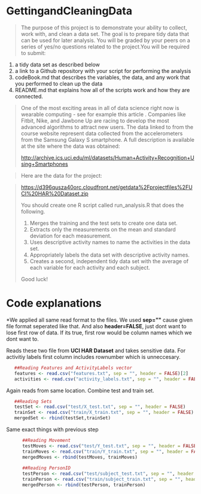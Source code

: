 # GettingandCleaningData

> The purpose of this project is to demonstrate your ability to collect, work with, and clean a data set. The goal is to prepare tidy data that can be used for later analysis. You will be graded by your peers on a series of yes/no questions related to the project.You will be required to submit:
>
1. a tidy data set as described below
2. a link to a Github repository with your script for performing the analysis
3. codeBook.md that describes the variables, the data, and any work that you performed to clean up the data 
4. README.md that explains how all of the scripts work and how they are connected.  
>
> One of the most exciting areas in all of data science right now is wearable computing - see for example this article . Companies like Fitbit, Nike, and Jawbone Up are racing to develop the most advanced algorithms to attract new users. The data linked to from the course website represent data collected from the accelerometers from the Samsung Galaxy S smartphone. A full description is available at the site where the data was obtained: 
> 
> http://archive.ics.uci.edu/ml/datasets/Human+Activity+Recognition+Using+Smartphones 

> Here are the data for the project: 

> https://d396qusza40orc.cloudfront.net/getdata%2Fprojectfiles%2FUCI%20HAR%20Dataset.zip 
> 
> You should create one R script called run_analysis.R that does the following. 
> 
> 1. Merges the training and the test sets to create one data set.
> 2. Extracts only the measurements on the mean and standard deviation for each measurement.
> 3. Uses descriptive activity names to name the activities in the data set.
> 4. Appropriately labels the data set with descriptive activity names.
> 5. Creates a second, independent tidy data set with the average of each variable for each activity and each subject. 
> 
> Good luck!

# Code explanations

*We applied all same read format to the files. We used __sep=""__ cause given file format seperated like that. And also __header=FALSE__, just dont want to lose first row of data. If its true, first row would be column names which we dont want to.

Reads these two file from **UCI HAR Dataset** and takes sensitive data. For activitiy labels first column includes rownumber which is unneccesary. 
```R 
   ##Reading Features and ActivityLabels vector
   features <- read.csv("features.txt", sep = "", header = FALSE)[2]
   activities <- read.csv("activity_labels.txt", sep = "", header = FALSE)
```

Again reads from same location. Combine test and train set.
```R
   ##Reading Sets
   testSet <- read.csv("test/X_test.txt", sep = "", header = FALSE)
   trainSet <- read.csv("train/X_train.txt", sep = "", header = FALSE)
   mergedSet <- rbind(testSet,trainSet)        
```   
Same exact things with previous step
```R
      ##Reading Movement
      testMoves <- read.csv("test/Y_test.txt", sep = "", header = FALSE)
      trainMoves <- read.csv("train/Y_train.txt", sep = "", header = FALSE)
      mergedMoves <- rbind(testMoves, trainMoves)
      
      ##Reading PersonID
      testPerson <- read.csv("test/subject_test.txt", sep = "", header = FALSE)
      trainPerson <- read.csv("train/subject_train.txt", sep = "", header = FALSE)
      mergedPerson <- rbind(testPerson, trainPerson)
```


